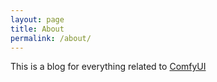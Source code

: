 ```yaml
---
layout: page
title: About
permalink: /about/
---
```


This is a blog for everything related to [ComfyUI](https://github.com/comfyanonymous/ComfyUI)
